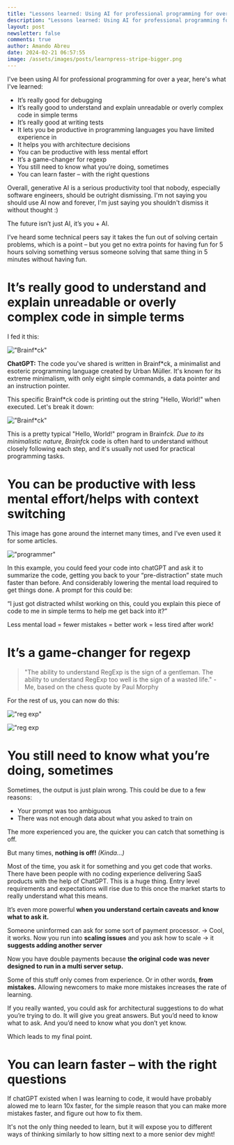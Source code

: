 ```yaml
---
title: "Lessons learned: Using AI for professional programming for over a year"
description: "Lessons learned: Using AI for professional programming for over a year"
layout: post
newsletter: false
comments: true
author: Amando Abreu
date: 2024-02-21 06:57:55
image: /assets/images/posts/learnpress-stripe-bigger.png
---
```

I've been using AI for professional programming for over a year, here's what I've learned:

* It’s really good for debugging
* It’s really good to understand and explain unreadable or overly complex code in simple terms
* It’s really good at writing tests
* It lets you be productive in programming languages you have limited experience in
* It helps you with architecture decisions
* You can be productive with less mental effort
* It’s a game-changer for regexp
* You still need to know what you’re doing, sometimes
* You can learn faster – with the right questions

Overall, generative AI is a serious productivity tool that nobody, especially software engineers, should be outright dismissing. I'm not saying you should use AI now and forever, I'm just saying you shouldn't dismiss it without thought :)

The future isn’t just AI, it’s you + AI.

I’ve heard some technical peers say it takes the fun out of solving certain problems, which is a point – but you get no extra points for having fun for 5 hours solving something versus someone solving that same thing in 5 minutes without having fun.

# It’s really good to understand and explain unreadable or overly complex code in simple terms
I fed it this:

!["Brainf*ck"](/assets/images/bf.jpeg)

**ChatGPT:** The code you've shared is written in Brainf*ck, a minimalist and esoteric programming language created by Urban Müller. It's known for its extreme minimalism, with only eight simple commands, a data pointer and an instruction pointer.

This specific Brainf*ck code is printing out the string "Hello, World!" when executed. Let's break it down:

!["Brainf*ck"](/assets/images/bfexplained.jpeg)

This is a pretty typical "Hello, World!" program in Brainf*ck. Due to its minimalistic nature, Brainf*ck code is often hard to understand without closely following each step, and it's usually not used for practical programming tasks.


# You can be productive with less mental effort/helps with context switching

This image has gone around the internet many times, and I’ve even used it for some articles.

!["programmer"](/assets/images/p.jpeg)

In this example, you could feed your code into chatGPT and ask it to summarize the code, getting you back to your “pre-distraction” state much faster than before. And considerably lowering the mental load required to get things done. A prompt for this could be:

“I just got distracted whilst working on this, could you explain this piece of code to me in simple terms to help me get back into it?”

Less mental load = fewer mistakes = better work = less tired after work!

# It’s a game-changer for regexp

>"The ability to understand RegExp is the sign of a gentleman. The ability to understand RegExp too well is the sign of a wasted life." - Me, based on the chess quote by Paul Morphy

For the rest of us, you can now do this:

!["reg exp"](/assets/images/regexpq.jpeg)

!["reg exp](/assets/images/regexpq.jpeg)

# You still need to know what you’re doing, sometimes

Sometimes, the output is just plain wrong. This could be due to a few reasons:

* Your prompt was too ambiguous
* There was not enough data about what you asked to train on

The more experienced you are, the quicker you can catch that something is off.

But many times, **nothing is off!** *(Kinda...)*

Most of the time, you ask it for something and you get code that works. There have been people with no coding experience delivering SaaS products with the help of ChatGPT. This is a huge thing. Entry level requirements and expectations will rise due to this once the market starts to really understand what this means.

It’s even more powerful **when you understand certain caveats and know what to ask it.**

Someone uninformed can ask for some sort of payment processor. -> Cool, it works.
Now you run into **scaling issues** and you ask how to scale -> it **suggests adding another server**

Now you have double payments because **the original code was never designed to run in a multi server setup.**

Some of this stuff only comes from experience. Or in other words, **from mistakes.** Allowing newcomers to make more mistakes increases the rate of learning.

If you really wanted, you could ask for architectural suggestions to do what you’re trying to do. It will give you great answers. But you’d need to know what to ask. And you’d need to know what you don’t yet know.

Which leads to my final point.

# You can learn faster – with the right questions

If chatGPT existed when I was learning to code, it would have probably alowed me to learn 10x faster, for the simple reason that you can make more mistakes faster, and figure out how to fix them.

It's not the only thing needed to learn, but it will expose you to different ways of thinking similarly to how sitting next to a more senior dev might!
